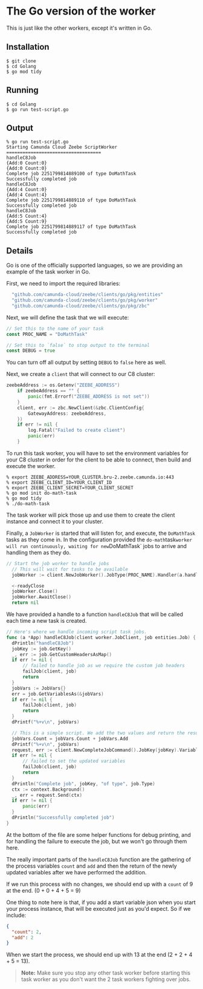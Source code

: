 # The Go version of the worker

This is just like the other workers, except it's written in Go.

## Installation

    $ git clone
    $ cd Golang
    $ go mod tidy

## Running

    $ cd Golang
    $ go run test-script.go

## Output

    % go run test-script.go
    Starting Camunda Cloud Zeebe ScriptWorker
    ===================================
    handleC8Job
    {Add:0 Count:0}
    {Add:0 Count:0}
    Complete job 2251799814889100 of type DoMathTask
    Successfully completed job
    handleC8Job
    {Add:4 Count:0}
    {Add:4 Count:4}
    Complete job 2251799814889110 of type DoMathTask
    Successfully completed job
    handleC8Job
    {Add:5 Count:4}
    {Add:5 Count:9}
    Complete job 2251799814889117 of type DoMathTask
    Successfully completed job

## Details


Go is one of the officially supported languages, so we are providing an example of the task worker in Go.

First, we need to import the required libraries:

```go
  "github.com/camunda-cloud/zeebe/clients/go/pkg/entities"
  "github.com/camunda-cloud/zeebe/clients/go/pkg/worker"
  "github.com/camunda-cloud/zeebe/clients/go/pkg/zbc"
```

Next, we will define the task that we will execute:

```go
// Set this to the name of your task
const PROC_NAME = "DoMathTask"

// Set this to `false` to stop output to the terminal
const DEBUG = true
```

You can turn off all output by setting `DEBUG` to `false` here as well.

Next, we create a `client` that will connect to our C8 cluster:

```go
zeebeAddress := os.Getenv("ZEEBE_ADDRESS")
	if zeebeAddress == "" {
		panic(fmt.Errorf("ZEEBE_ADDRESS is not set"))
	}
	client, err := zbc.NewClient(&zbc.ClientConfig{
		GatewayAddress: zeebeAddress,
	})
	if err != nil {
		log.Fatal("Failed to create client")
		panic(err)
	}
  ```

  To run this task worker, you will have to set the environment variables for your C8 cluster in order for the client to be able to connect, then build and execute the worker.

  ```shell
  % export ZEEBE_ADDRESS=YOUR_CLUSTER.bru-2.zeebe.camunda.io:443
  % export ZEEBE_CLIENT_ID=YOUR_CLIENT_ID
  % export ZEEBE_CLIENT_SECRET=YOUR_CLIENT_SECRET
  % go mod init do-math-task
  % go mod tidy
  % ./do-math-task
  ```

  The task worker will pick those up and use them to create the client instance and connect it to your cluster.

  Finally, a `JobWorker` is started that will listen for, and execute, the `DoMathTask` tasks as they come in. In the configuration provided the `do-math`task` worker will run continuously, waiting for new `DoMathTask` jobs to arrive and handling them as they do.

  ```go
  // Start the job worker to handle jobs
	// This will wait for tasks to be available
	jobWorker := client.NewJobWorker().JobType(PROC_NAME).Handler(a.handleC8Job).Open()

	<-readyClose
	jobWorker.Close()
	jobWorker.AwaitClose()
	return nil
  ```

  We have provided a handle to a function `handleC8Job` that will be called each time a new task is created.

  ```go
// Here's where we handle incoming script task jobs.
func (a *App) handleC8Job(client worker.JobClient, job entities.Job) {
	dPrintln("handleC8Job")
	jobKey := job.GetKey()
	_, err := job.GetCustomHeadersAsMap()
	if err != nil {
		// failed to handle job as we require the custom job headers
		failJob(client, job)
		return
	}
	jobVars := JobVars{}
	err = job.GetVariablesAs(&jobVars)
	if err != nil {
		failJob(client, job)
		return
	}
	dPrintf("%+v\n", jobVars)

	// This is a simple script. We add the two values and return the result.
	jobVars.Count = jobVars.Count + jobVars.Add
	dPrintf("%+v\n", jobVars)
	request, err := client.NewCompleteJobCommand().JobKey(jobKey).VariablesFromObject(jobVars)
	if err != nil {
		// failed to set the updated variables
		failJob(client, job)
		return
	}
	dPrintln("Complete job", jobKey, "of type", job.Type)
	ctx := context.Background()
	_, err = request.Send(ctx)
	if err != nil {
		panic(err)
	}
	dPrintln("Successfully completed job")
}
```

At the bottom of the file are some helper functions for debug printing, and for handling the failure to execute the job, but we won't go through them here.

The really important parts of the `handleC8Job` function are the gathering of the process variables `count` and `add` and then the return of the newly updated variables after we have performed the addition.

If we run this process with no changes, we should end up with a `count` of 9 at the end. (0 + 0 + 4 + 5 = 9)

One thing to note here is that, if you add a start variable json when you start your process instance, that will be executed just as you'd expect. So if we include:

```json
{
  "count": 2,
  "add": 2
}
```

When we start the process, we should end up with 13 at the end (2 + 2 + 4 + 5 = 13).

> **Note:** Make sure you stop any other task worker before starting this task worker as you don't want the 2 task workers fighting over jobs.